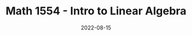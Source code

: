 ---
title: Math 1554 - Intro to Linear Algebra
summary: ''
date: 2022-08-15
#date_end: 2022-12-05
type: ''
math: false
tags:
  - Peer-Led Undergraduate Study (PLUS) Leader
#image:
#  caption: 'Embed rich media such as videos and LaTeX math'
---